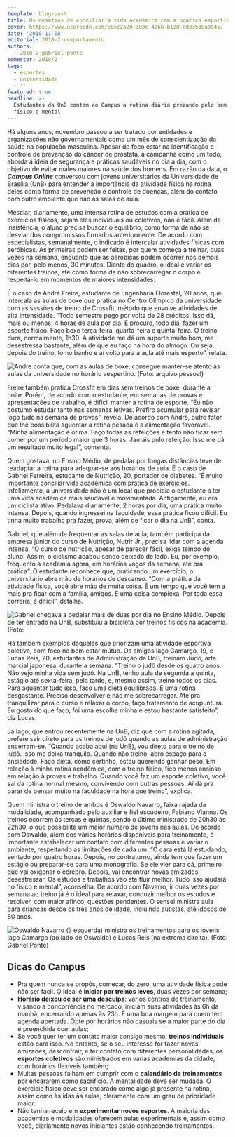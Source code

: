 ```yaml
---
template: blog-post
title: Os desafios de conciliar a vida acadêmica com a prática esportiva
cover: https://www.ucarecdn.com/e8ec2b20-380c-426b-b128-ed83538a9946/
date: '2018-11-08'
editorial: 2018-2-comportamento
authors:
  - 2018-2-gabriel-ponte
semester: 2018/2
tags:
  - esportes
  - universidade
  - ''
featured: true
headline: >-
  Estudantes da UnB contam ao Campus a rotina diária prezando pelo bem-estar
  físico e mental
---
```

Há alguns anos, novembro passou a ser tratado por entidades e organizações não governamentais como um mês de conscientização da saúde na população masculina. Apesar do foco estar na identificação e controle de prevenção do câncer de próstata, a campanha como um todo, aborda a ideia de segurança e práticas saudáveis no dia a dia, com o objetivo de evitar males maiores na saúde dos homens. Em razão da data, o **_Campus Online_** conversou com jovens universitários da Universidade de Brasília (UnB) para entender a importância da atividade física na rotina deles como forma de prevenção e controle de doenças, além do contato com outro ambiente que não as salas de aula.

Mesclar, diariamente, uma intensa rotina de estudos com a prática de exercícios físicos, sejam eles individuais ou coletivos, não é fácil. Além de insistência, o aluno precisa buscar o equilíbrio, como forma de não se desviar dos compromissos firmados anteriormente. De acordo com especialistas, semanalmente, o indicado é intercalar atividades físicas com aeróbicas. As primeiras podem ser feitas, por quem começa a treinar, duas vezes na semana, enquanto que as aeróbicas podem ocorrer nos demais dias por, pelo menos, 30 minutos. Diante do quadro, o ideal é variar os diferentes treinos, até como forma de não sobrecarregar o corpo e respeitá-lo em momentos de maiores intensidades.

É o caso de André Freire, estudante de Engenharia Florestal, 20 anos, que intercala as aulas de boxe que pratica no Centro Olímpico da universidade com as sessões de treino de Crossfit, método que envolve atividades de alta intensidade. “Todo semestre pego por volta de 28 créditos. Isso dá, mais ou menos, 4 horas de aula por dia. E procuro, todo dia, fazer um esporte físico. Faço boxe terça-feira, quarta-feira e quinta-feira. O treino dura, normalmente, 1h30. A atividade me dá um suporte muito bom, me desestressa bastante, além de que eu faço na hora do almoço. Ou seja, depois do treino, tomo banho e aí volto para a aula até mais esperto”, relata.

![Andre conta que, com as aulas de boxe, consegue manter-se atento às aulas da universidade no horário vespertino. (Foto: arquivo pessoal)](https://www.ucarecdn.com/6b4736d4-32d6-4386-a462-c60b148c18fd/)

Freire também pratica Crossfit em dias sem treinos de boxe, durante a noite. Porém, de acordo com o estudante, em semanas de provas e apresentações de trabalho, é difícil manter a rotina de esporte. “Eu não costumo estudar tanto nas semanas letivas. Prefiro acumular para revisar logo tudo na semana de provas”, revela. De acordo com André, outro fator que lhe possibilita aguentar a rotina pesada é a alimentação favorável. “Minha alimentação é ótima. Faço todas as refeições e tento não ficar sem comer por um período maior que 3 horas. Jamais pulo refeição. Isso me dá um resultado muito legal”, comenta.

Quem gostava, no Ensino Médio, de pedalar por longas distâncias teve de readaptar a rotina para adequar-se aos horários de aula. É o caso de Gabriel Ferreira, estudante de Nutrição, 20, portador de diabetes. “É muito importante conciliar vida acadêmica com prática de exercícios. Infelizmente, a universidade não é um local que propicia o estudante a ter uma vida acadêmica mais saudável e movimentada. Antigamente, eu era um ciclista ativo. Pedalava diariamente, 2 horas por dia, uma prática muito intensa. Depois, quando ingressei na faculdade, essa prática ficou difícil. Eu tinha muito trabalho pra fazer, prova, além de ficar o dia na UnB”, conta.

Gabriel, que além de frequentar as salas de aula, também participa da empresa júnior do curso de Nutrição, Nutrir Jr., precisa lidar com a agenda intensa. “O curso de nutrição, apesar de parecer fácil, exige tempo do aluno. Assim, o ciclismo acabou sendo deixado de lado. Eu, por exemplo, frequento a academia agora, em horários vagos da semana, até pra prática”. O estudante reconhece que, praticando um exercício, o universitário abre mão de horários de descanso. “Com a prática da atividade física, você abre mão de muita coisa. É um tempo que você tem a mais pra ficar com a família, amigos. É uma coisa complexa. Por toda essa correria, é difícil”, detalha.

![Gabriel chegava a pedalar mais de duas por dia no Ensino Médio. Depois de ter entrado na UnB, substituiu a bicicleta por treinos físicos na academia. (Foto:](https://www.ucarecdn.com/71a6bb26-c3df-4d21-9fed-8e26f245a803/)

Há também exemplos daqueles que priorizam uma atividade esportiva coletiva, com foco no bem estar mútuo. Os amigos Iago Camargo, 19, e Lucas Reis, 20, estudantes de Administração da UnB, treinam Judô, arte marcial japonesa, durante a semana. “Treino o judô desde os quatro anos. Não vejo minha vida sem judô. Na UnB, tenho aula de segunda a quinta, estágio até sexta-feira, pela tarde, e, mesmo assim, treino todos os dias. Para aguentar tudo isso, faço uma dieta equilibrada. É uma rotina desgastante. Preciso desenvolver e não me sobrecarregar. Até pra tranquilizar para o curso e relaxar o corpo, faço tratamento de acupuntura. Eu gosto do que faço, foi uma escolha minha e estou bastante satisfeito”, diz Lucas.

Já Iago, que entrou recentemente na UnB, diz que com a rotina agitada, prefere sair direto para os treinos de judô quando as aulas de administração encerram-se. “Quando acaba aqui (na UnB), vou direto para o treino de judô. Isso me deixa tranquilo. Quando não treino, abro espaço para a ansiedade. Faço dieta, como certinho, estou querendo ganhar peso. Em relação à minha rotina acadêmica, com o treino físico, fico menos ansioso em relação à provas e trabalho. Quando você faz um esporte coletivo, você sai da rotina normal mesmo, convivendo com outras pessoas. Aí dá pra parar de pensar muito na faculdade na hora que treino”, explica.

Quem ministra o treino de ambos é Oswaldo Navarro, faixa rajada da modalidade, acompanhado pelo auxiliar e fiel escudeiro, Fabiano Vianna. Os treinos ocorrem às terças e quintas, sendo o último ministrado de 20h30 às 22h30, o que possibilita um maior número de jovens nas aulas. De acordo com Oswaldo, além dos vários horários disponíveis para treinamento, é importante estabelecer um contato com diferentes pessoas e variar o ambiente, respeitando as limitações de cada um. “O cara está lá estudando, sentado por quatro horas. Depois, no contraturno, ainda tem que fazer um estágio ou preparar-se para uma monografia. Se ele vier para cá, primeiro que vai oxigenar o cérebro. Depois, vai encontrar novas amizades, desestressar. Os estudos e trabalhos vão até fluir melhor. Tudo isso ajudará no físico e mental”, aconselha. De acordo com Navarro, ir duas vezes por semana ao treino já é o ideal para relaxar, conduzir melhor os estudos e resolver, com maior afinco, questões pendentes. O sensei ministra aula para crianças desde os três anos de idade, incluindo autistas, até idosos de 80 anos.

![Oswaldo Navarro (à esquerda) ministra os treinamentos para os jovens Iago Camargo (ao lado de Oswaldo) e Lucas Reis (na extrema direita). (Foto: Gabriel Ponte)](https://www.ucarecdn.com/9649fc54-43ad-4113-8ef1-8eae34d20820/)

## Dicas do Campus

* Pra quem nunca se propôs, começar, do zero, uma atividade física pode não ser fácil. O ideal é **iniciar por treinos leves**, duas vezes por semana;
* **Horário deixou de ser uma desculpa**: vários centros de treinamento, visando a concorrência no mercado, iniciam suas atividades às 6h da manhã, encerrando apenas às 23h. É uma boa margem para quem tem agenda apertada. Opte por horários não casuais se a maior parte do dia é preenchida com aulas;
* Se você quer ter um contato maior consigo mesmo, **treinos individuais** estão para isso. No entanto, se o seu interesse for fazer novas amizades, descontrair, e ter contato com diferentes personalidades, os **esportes coletivos** são ministrados em várias academias da cidade, com horários flexíveis também;
* Muitas pessoas falham em cumprir com o **calendário de treinamentos** por encararem como sacrifício. A mentalidade deve ser mudada. O exercício físico deve ser encarado como algo já presente na rotina, assim como às idas às aulas, claramente com um grau de prioridade maior.
* Não tenha receio em **experimentar novos esportes**. A maioria das academias e modalidades oferecem aulas experimentais e, assim como você, diariamente novos iniciantes estão conhecendo treinamentos.

